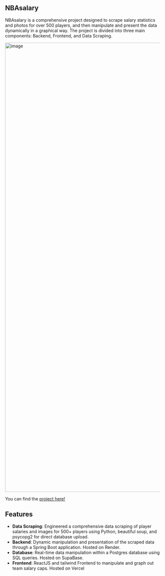 ## NBAsalary

NBAsalary is a comprehensive project designed to scrape salary statistics and photos for over 500 players, and then 
manipulate and present the data dynamically in a graphical way. The project is divided into three main components: Backend, Frontend, and Data Scraping.

<img width="2880" height="1456" alt="image" src="https://github.com/user-attachments/assets/855ba920-4ca1-4d45-b468-0a504f7fdc77" />

You can find the [project here!](https://nbasalary.vercel.app/)  

## Features

- **Data Scraping**: Engineered a comprehensive data scraping of player salaries and images for 500+ players using Python, beautiful soup, and psycopg2 for direct database upload.
- **Backend**: Dynamic manipulation and presentation of the scraped data through a Spring Boot application. Hosted on Render.
- **Database**: Real-time data manipulation within a Postgres database using SQL queries. Hosted on SupaBase.
- **Frontend**: ReactJS and tailwind Frontend to manipulate and graph out team salary caps. Hosted on Vercel
